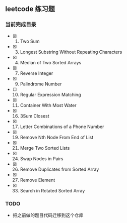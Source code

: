 ## leetcode 练习题

### 当前完成目录

- [x] 1. Two Sum
- [x] 3. Longest Substring Without Repeating Characters
- [x] 4. Median of Two Sorted Arrays
- [x] 7. Reverse Integer
- [x] 9. Palindrome Number
- [ ] 10. Regular Expression Matching
- [x] 11. Container With Most Water
- [x] 16. 3Sum Closest
- [x] 17. Letter Combinations of a Phone Number
- [x] 19. Remove Nth Node From End of List
- [x] 21. Merge Two Sorted Lists
- [x] 24. Swap Nodes in Pairs
- [x] 26. Remove Duplicates from Sorted Array
- [x] 27. Remove Element
- [x] 33. Search in Rotated Sorted Array

### TODO
- 把之前做的题目代码迁移到这个仓库
